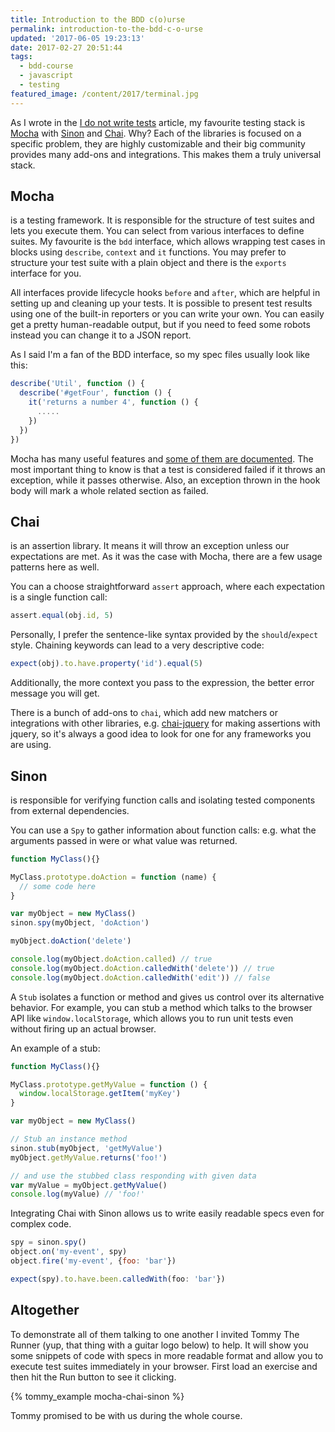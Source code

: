 ```yaml
---
title: Introduction to the BDD c(o)urse
permalink: introduction-to-the-bdd-c-o-urse
updated: '2017-06-05 19:23:13'
date: 2017-02-27 20:51:44
tags: 
  - bdd-course 
  - javascript
  - testing
featured_image: /content/2017/terminal.jpg
---
```


As I wrote in the [I do not write tests] article, my favourite testing stack is [Mocha] with [Sinon] and [Chai]. 
Why? 
Each of the libraries is focused on a specific problem, they are highly customizable and their big community provides many add-ons and integrations. This makes them a truly universal stack.
<!-- more -->

## Mocha

is a testing framework. It is responsible for the structure of test suites and lets you execute them. You can select from various interfaces to define suites. 
My favourite is the `bdd` interface, which allows wrapping test cases in blocks using `describe`, `context` and `it` functions. 
You may prefer to structure your test suite with a plain object and there is the `exports` interface for you. 

All interfaces provide lifecycle hooks `before` and `after`, which are helpful in setting up and cleaning up your tests. It is possible to present test results using one of the built-in reporters or you can write your own. You can easily get a pretty human-readable output, but if you need to feed some robots instead you can change it to a JSON report.

As I said I'm a fan of the BDD interface, so my spec files usually look like this:

```javascript
describe('Util', function () {
  describe('#getFour', function () {
    it('returns a number 4', function () {
      .....
    }) 
  })
})
```

Mocha has many useful features and [some of them are documented](http://mochajs.org/#table-of-contents). 
The most important thing to know is that a test is considered failed if it throws an exception, while it passes otherwise. Also, an exception thrown in the hook body will mark a whole related section as failed. 

## Chai
is an assertion library. It means it will throw an exception unless our expectations are met.
As it was the case with Mocha, there are a few usage patterns here as well. 

You can a choose straightforward `assert` approach, where each expectation is a single function call: 

```javascript
assert.equal(obj.id, 5)
```

Personally, I prefer the sentence-like syntax provided by the `should`/`expect` style. Chaining keywords can lead to a very descriptive code:

```javascript
expect(obj).to.have.property('id').equal(5)
```

Additionally, the more context you pass to the expression, the better error message you will get.

There is a bunch of add-ons to `chai`, which add new matchers or integrations with other libraries, e.g. [chai-jquery] for making assertions with jquery, so it's always a good idea to look for one for any frameworks you are using.

## Sinon
is responsible for verifying function calls and isolating tested components from external dependencies. 

You can use a `Spy` to gather information about function calls: e.g. what the arguments passed in were or what value was returned. 

```javascript
function MyClass(){}

MyClass.prototype.doAction = function (name) { 
  // some code here
}

var myObject = new MyClass()
sinon.spy(myObject, 'doAction')

myObject.doAction('delete')

console.log(myObject.doAction.called) // true
console.log(myObject.doAction.calledWith('delete')) // true
console.log(myObject.doAction.calledWith('edit')) // false
```


A `Stub` isolates a function or method and gives us control over its alternative behavior. For example, you can stub a method which talks to the browser API like `window.localStorage`, which allows you to run unit tests even without firing up an actual browser.

An example of a stub:
```javascript
function MyClass(){}

MyClass.prototype.getMyValue = function () { 
  window.localStorage.getItem('myKey')
}

var myObject = new MyClass()

// Stub an instance method
sinon.stub(myObject, 'getMyValue')
myObject.getMyValue.returns('foo!')

// and use the stubbed class responding with given data
var myValue = myObject.getMyValue()
console.log(myValue) // 'foo!'
```

Integrating Chai with Sinon allows us to write easily readable specs even for complex code.

```javascript
spy = sinon.spy()
object.on('my-event', spy)
object.fire('my-event', {foo: 'bar'})

expect(spy).to.have.been.calledWith(foo: 'bar'})
```

## Altogether

To demonstrate all of them talking to one another I invited Tommy The Runner (yup, that thing with a guitar logo below) to help. 
It will show you some snippets of code with specs in more readable format and allow you to execute test suites immediately in your browser. First load an exercise and then hit the Run button to see it clicking.

{% tommy_example mocha-chai-sinon %}

Tommy promised to be with us during the whole course.

[I do not write tests]: http://blog.ertrzyiks.me/i-do-not-write-tests/
[Mocha]: https://mochajs.org/
[Sinon]: http://sinonjs.org/
[Chai]: http://chaijs.com/
[chai-jquery]: https://github.com/chaijs/chai-jquery
